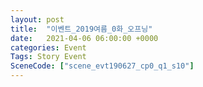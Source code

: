```yaml
---
layout: post
title:  "이벤트_2019여름_0화_오프닝"
date:   2021-04-06 06:00:00 +0000
categories: Event
Tags: Story Event
SceneCode: ["scene_evt190627_cp0_q1_s10"]
---
```

